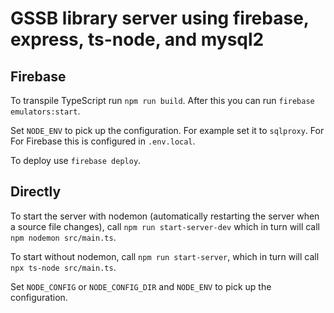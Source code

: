 # GSSB library server using firebase, express, ts-node, and mysql2

## Firebase

To transpile TypeScript run `npm run build`. After this you can run
`firebase emulators:start`.

Set `NODE_ENV` to pick up the configuration. For example set it to
`sqlproxy`. For For Firebase this is configured in `.env.local`.

To deploy use `firebase deploy`.

## Directly

To start the server with nodemon (automatically restarting the server
when a source file changes), call `npm run start-server-dev` which in
turn will call `npm nodemon src/main.ts`.

To start without nodemon, call `npm run start-server`, which in turn
will call `npx ts-node src/main.ts`.

Set `NODE_CONFIG` or `NODE_CONFIG_DIR` and `NODE_ENV` to pick up the
configuration.
